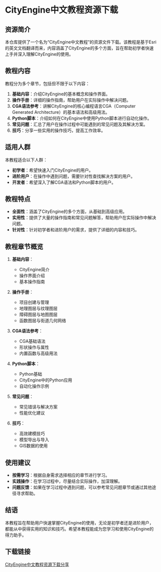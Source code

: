 # CityEngine中文教程资源下载

## 资源简介

本仓库提供了一个名为“CityEngine中文教程”的资源文件下载。该教程是基于Esri的英文文档翻译而来，内容涵盖了CityEngine的多个方面，旨在帮助初学者快速上手并深入理解CityEngine的使用。

## 教程内容

教程分为多个章节，包括但不限于以下内容：

1. **基础内容**：介绍CityEngine的基本概念和操作界面。
2. **操作手册**：详细的操作指南，帮助用户在实际操作中解决问题。
3. **CGA语法参考**：讲解CityEngine的核心编程语言CGA（Computer Generated Architecture）的基本语法和高级用法。
4. **Python脚本**：介绍如何在CityEngine中使用Python脚本进行自动化操作。
5. **常见问题**：汇总了用户在操作过程中可能遇到的常见问题及其解决方案。
6. **技巧**：分享一些实用的操作技巧，提高工作效率。

## 适用人群

本教程适合以下人群：

- **初学者**：希望快速入门CityEngine的用户。
- **进阶用户**：在操作中遇到问题，需要针对性查找解决方案的用户。
- **开发者**：希望深入了解CGA语法和Python脚本的用户。

## 教程特点

- **全面性**：涵盖了CityEngine的多个方面，从基础到高级应用。
- **实用性**：提供了大量的操作指南和常见问题解答，帮助用户在实际操作中解决问题。
- **针对性**：针对初学者和进阶用户的需求，提供了详细的内容和技巧。

## 教程章节概览

1. **基础内容**：
   - CityEngine简介
   - 操作界面介绍
   - 基本操作指南

2. **操作手册**：
   - 项目创建与管理
   - 地理图层与纹理图层
   - 障碍图层与地图图层
   - 函数图层与街道几何网络

3. **CGA语法参考**：
   - CGA基础语法
   - 形状操作与属性
   - 内置函数与高级用法

4. **Python脚本**：
   - Python基础
   - CityEngine中的Python应用
   - 自动化操作示例

5. **常见问题**：
   - 常见错误与解决方案
   - 性能优化建议

6. **技巧**：
   - 高效建模技巧
   - 模型导出与导入
   - GIS数据的使用

## 使用建议

- **按需学习**：根据自身需求选择相应的章节进行学习。
- **实践操作**：在学习过程中，尽量结合实际操作，加深理解。
- **问题反馈**：如果在学习过程中遇到问题，可以参考常见问题章节或通过其他途径寻求帮助。

## 结语

本教程旨在帮助用户快速掌握CityEngine的使用，无论是初学者还是进阶用户，都能从中获得实用的知识和技巧。希望本教程能成为您学习和使用CityEngine的得力助手。

## 下载链接

[CityEngine中文教程资源下载分享](https://pan.quark.cn/s/9a5ed2e5775c)